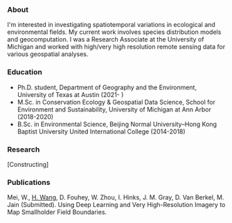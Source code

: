 ### About

I'm interested in investigating spatiotemporal variations in ecological and environmental fields. My current work involves species distribution models and geocomputation. 
I was a Research Associate at the University of Michigan and worked with high/very high resolution remote sensing data for various geospatial analyses.

### Education

- Ph.D. student, Department of Geography and the Environment, University of Texas at Austin (2021- )
- M.Sc. in Conservation Ecology & Geospatial Data Science, School for Environment and Sustainability, University of Michigan at Ann Arbor (2018-2020)
- B.Sc. in Environmental Science, Beijing Normal University–Hong Kong Baptist University United International College (2014-2018)

### Research
[Constructing]

### Publications
Mei, W., <ins>H. Wang</ins>, D. Fouhey, W. Zhou, I. Hinks, J. M. Gray, D. Van Berkel, M. Jain (Submitted). Using Deep Learning and Very High-Resolution Imagery to Map Smallholder Field Boundaries.

<!-- ## Haoyu Wang

You can use the [editor on GitHub](https://github.com/andrewhywong/andrewhywong.github.io/edit/main/index.md) to maintain and preview the content for your website in Markdown files.

Whenever you commit to this repository, GitHub Pages will run [Jekyll](https://jekyllrb.com/) to rebuild the pages in your site, from the content in your Markdown files.

### Markdown

Markdown is a lightweight and easy-to-use syntax for styling your writing. It includes conventions for

```markdown
Syntax highlighted code block

# Header 1
## Header 2
### Header 3

- Bulleted
- List

1. Numbered
2. List

**Bold** and _Italic_ and `Code` text

[Link](url) and ![Image](src)
```

For more details see [Basic writing and formatting syntax](https://docs.github.com/en/github/writing-on-github/getting-started-with-writing-and-formatting-on-github/basic-writing-and-formatting-syntax).

### Jekyll Themes

Your Pages site will use the layout and styles from the Jekyll theme you have selected in your [repository settings](https://github.com/andrewhywong/andrewhywong.github.io/settings/pages). The name of this theme is saved in the Jekyll `_config.yml` configuration file.

### Support or Contact

Having trouble with Pages? Check out our [documentation](https://docs.github.com/categories/github-pages-basics/) or [contact support](https://support.github.com/contact) and we’ll help you sort it out. -->
